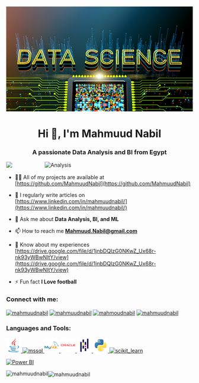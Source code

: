 ![logo](https://github.com/MahmuudNabil/MahmuudNabil/blob/main/data%20science.jpg)
<h1 align="center">Hi 👋, I'm Mahmuud Nabil</h1>
<h3 align="center">A passionate Data Analysis and BI from Egypt</h3>

<img align ="right" alt="Analysis" width =400 src="https://reputationprotectiononline.com/wp-content/uploads/2019/08/ezgif.com-resize-8.gif" >

![](https://komarev.com/ghpvc/?username=MahmuudNabil&color=yellow&style=for-the-badge)


- 👨‍💻 All of my projects are available at [https://github.com/MahmuudNabil](https://github.com/MahmuudNabil)

- 📝 I regularly write articles on [https://www.linkedin.com/in/mahmuudnabil/](https://www.linkedin.com/in/mahmuudnabil/)

- 💬 Ask me about **Data Analysis, BI, and ML**

- 📫 How to reach me **Mahmuud.Nabil@gmail.com**

- 📄 Know about my experiences [https://drive.google.com/file/d/1jnbDQIzG0NKwZ_Ux68r-nk93yWBwNItY/view](https://drive.google.com/file/d/1jnbDQIzG0NKwZ_Ux68r-nk93yWBwNItY/view)

- ⚡ Fun fact **I Love football**

<h3 align="left">Connect with me:</h3>
<p align="left">
<a href="https://twitter.com/mahmuudnabil" target="blank"><img align="center" src="https://raw.githubusercontent.com/rahuldkjain/github-profile-readme-generator/master/src/images/icons/Social/twitter.svg" alt="mahmuudnabil" height="30" width="40" /></a>
<a href="https://linkedin.com/in/mahmuudnabil" target="blank"><img align="center" src="https://raw.githubusercontent.com/rahuldkjain/github-profile-readme-generator/master/src/images/icons/Social/linked-in-alt.svg" alt="mahmuudnabil" height="30" width="40" /></a>
<a href="https://kaggle.com/mahmoudnabil" target="blank"><img align="center" src="https://raw.githubusercontent.com/rahuldkjain/github-profile-readme-generator/master/src/images/icons/Social/kaggle.svg" alt="mahmoudnabil" height="30" width="40" /></a>
<a href="https://fb.com/mahmuudnabil" target="blank"><img align="center" src="https://raw.githubusercontent.com/rahuldkjain/github-profile-readme-generator/master/src/images/icons/Social/facebook.svg" alt="mahmuudnabil" height="30" width="40" /></a>
</p>

<h3 align="left">Languages and Tools:</h3>
<p align="left"> <a href="https://www.java.com" target="_blank" rel="noreferrer"> <img src="https://raw.githubusercontent.com/devicons/devicon/master/icons/java/java-original.svg" alt="java" width="40" height="40"/> </a> <a href="https://www.microsoft.com/en-us/sql-server" target="_blank" rel="noreferrer"> <img src="https://www.svgrepo.com/show/303229/microsoft-sql-server-logo.svg" alt="mssql" width="40" height="40"/> </a> <a href="https://www.mysql.com/" target="_blank" rel="noreferrer"> <img src="https://raw.githubusercontent.com/devicons/devicon/master/icons/mysql/mysql-original-wordmark.svg" alt="mysql" width="40" height="40"/> </a> <a href="https://www.oracle.com/" target="_blank" rel="noreferrer"> <img src="https://raw.githubusercontent.com/devicons/devicon/master/icons/oracle/oracle-original.svg" alt="oracle" width="40" height="40"/> </a> <a href="https://pandas.pydata.org/" target="_blank" rel="noreferrer"> <img src="https://raw.githubusercontent.com/devicons/devicon/2ae2a900d2f041da66e950e4d48052658d850630/icons/pandas/pandas-original.svg" alt="pandas" width="40" height="40"/> </a> <a href="https://www.python.org" target="_blank" rel="noreferrer"> <img src="https://raw.githubusercontent.com/devicons/devicon/master/icons/python/python-original.svg" alt="python" width="40" height="40"/> </a> <a href="https://scikit-learn.org/" target="_blank" rel="noreferrer"> <img src="https://upload.wikimedia.org/wikipedia/commons/0/05/Scikit_learn_logo_small.svg" alt="scikit_learn" width="40" height="40"/> </a> </p>

<a href="https://powerbi.microsoft.com/en-us/" target="_blank" rel="noreferrer"> <img src="https://upload.wikimedia.org/wikipedia/en/2/20/Power_BI_logo.svg" alt="Power BI" width="40" height="40"/> </a> </p>

<p><img align="left" src="https://github-readme-stats.vercel.app/api/top-langs?username=mahmuudnabil&show_icons=true&locale=en&layout=compact" alt="mahmuudnabil" /></p>

<p><img align="center" src="https://github-readme-streak-stats.herokuapp.com/?user=mahmuudnabil&" alt="mahmuudnabil" /></p>

